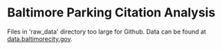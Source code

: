 # Baltimore Parking Citation Analysis

Files in 'raw_data' directory too large for Github.  Data can be found at <a href='http://data.baltimorecity.gov'>data.baltimorecity.gov</a>.